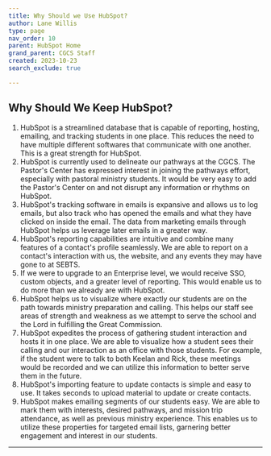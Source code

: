 ```yaml
---
title: Why Should we Use HubSpot?
author: Lane Willis
type: page
nav_order: 10
parent: HubSpot Home
grand_parent: CGCS Staff
created: 2023-10-23
search_exclude: true

---
```


## Why Should We Keep HubSpot?

1. HubSpot is a streamlined database that is capable of reporting, hosting, emailing, and tracking students in one place. This reduces the need to have multiple different softwares that communicate with one another. This is a great strength for HubSpot.
2. HubSpot is currently used to delineate our pathways at the CGCS. The Pastor's Center has expressed interest in joining the pathways effort, especially with pastoral ministry students. It would be very easy to add the Pastor's Center on and not disrupt any information or rhythms on HubSpot.
3. HubSpot's tracking software in emails is expansive and allows us to log emails, but also track who has opened the emails and what they have clicked on inside the email. The data from marketing emails through HubSpot helps us leverage later emails in a greater way.
4. HubSpot's reporting capabilities are intuitive and combine many features of a contact's profile seamlessly. We are able to report on a contact's interaction with us, the website, and any events they may have gone to at SEBTS.
5. If we were to upgrade to an Enterprise level, we would receive SSO, custom objects, and a greater level of reporting. This would enable us to do more than we already are with HubSpot.
6. HubSpot helps us to visualize where exactly our students are on the path towards ministry preparation and calling. This helps our staff see areas of strength and weakness as we attempt to serve the school and the Lord in fulfilling the Great Commission.
7. HubSpot expedites the process of gathering student interaction and hosts it in one place. We are able to visualize how a student sees their calling and our interaction as an office with those students. For example, if the student were to talk to both Keelan and Rick, these meetings would be recorded and we can utilize this information to better serve them in the future.
8. HubSpot's importing feature to update contacts is simple and easy to use. It takes seconds to upload material to update or create contacts.
9. HubSpot makes emailing segments of our students easy. We are able to mark them with interests, desired pathways, and mission trip attendance, as well as previous ministry experience. This enables us to utilize these properties for targeted email lists, garnering better engagement and interest in our students.

---

